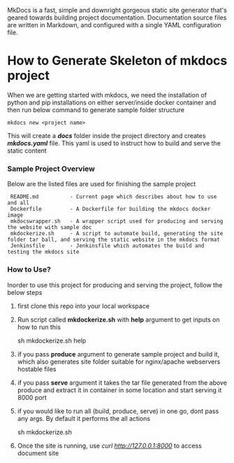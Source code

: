 
MkDocs is a fast, simple and downright gorgeous static site generator that's geared towards building project documentation. Documentation source files are written in Markdown, and configured with a single YAML configuration file.

# How to Generate Skeleton of mkdocs project
When we are getting started with mkdocs, we need the installation of python and pip installations on either server/inside docker container and then run below command to generate sample folder structure
        
    mkdocs new <project name>
    
This will create a _**docs**_ folder inside the project directory and creates _**mkdocs.yaml**_ file. This yaml is used to instruct how to build and serve the static content

### Sample Project Overview

Below are the listed files are used for finishing the sample project

     README.md          - Current page which describes about how to use and all
     Dockerfile         - A Dockerfile for building the mkdocs docker image
     mkdocswrapper.sh   - A wrapper script used for producing and serving the website with sample doc
     mkdockerize.sh     - A script to automate build, generating the site folder tar ball, and serving the static website in the mkdocs format
     Jenkinsfile        - Jenkinsfile which automates the build and testing the mkdocs site

### How to Use?

Inorder to use this project for producing and serving the project, follow the below steps 

1. first clone this repo into your local workspace
2. Run script called **mkdockerize.sh** with **help** argument to get inputs on how to run this

   sh mkdockerize.sh help

3. if you pass **produce** argument to generate  sample project and build it, which also generates site folder suitable for nginx/apache webservers hostable files
4. if you pass **serve** argument it takes the tar file generated from the above produce and extract it in container in some location and start serving it 8000 port
5. if you would like to run all (build, produce, serve) in one go, dont pass any args. By default it performs the all actions

   sh mkdockerize.sh

6. Once the site is running, use _curl http://127.0.0.1:8000_ to access document site
